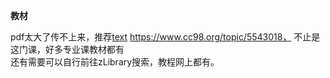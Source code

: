 **教材**

pdf太大了传不上来，推荐[text](https://www.cc98.org/topic/5543018)    https://www.cc98.org/topic/5543018，   不止是这门课，好多专业课教材都有\
还有需要可以自行前往zLibrary搜索，教程网上都有。
